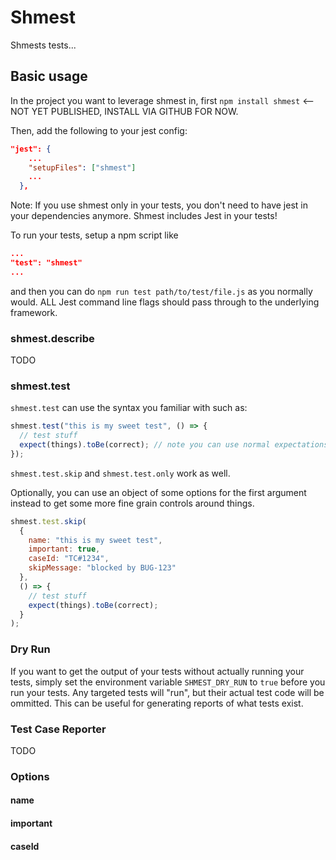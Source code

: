 # Shmest

Shmests tests...

## Basic usage

In the project you want to leverage shmest in, first `npm install shmest` <-- NOT YET PUBLISHED, INSTALL VIA GITHUB FOR NOW.

Then, add the following to your jest config:

```json
"jest": {
    ...
    "setupFiles": ["shmest"]
    ...
  },
```

Note: If you use shmest only in your tests, you don't need to have jest in your dependencies anymore. Shmest includes Jest in your tests!

To run your tests, setup a npm script like

```json
...
"test": "shmest"
...
```

and then you can do `npm run test path/to/test/file.js` as you normally would. ALL Jest command line flags should pass through to the underlying framework.

### shmest.describe

TODO

### shmest.test

`shmest.test` can use the syntax you familiar with such as:

```javascript
shmest.test("this is my sweet test", () => {
  // test stuff
  expect(things).toBe(correct); // note you can use normal expectations just fine!
});
```

`shmest.test.skip` and `shmest.test.only` work as well.

Optionally, you can use an object of some options for the first argument instead to get some more fine grain controls around things.

```javascript
shmest.test.skip(
  {
    name: "this is my sweet test",
    important: true,
    caseId: "TC#1234",
    skipMessage: "blocked by BUG-123"
  },
  () => {
    // test stuff
    expect(things).toBe(correct);
  }
);
```

### Dry Run

If you want to get the output of your tests without actually running your tests, simply set the environment variable `SHMEST_DRY_RUN` to `true` before you run your tests. Any targeted tests will "run", but their actual test code will be ommitted. This can be useful for generating reports of what tests exist.

### Test Case Reporter

TODO

### Options

#### name

#### important

#### caseId
